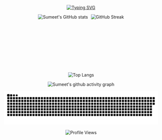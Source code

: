 
<p align="center">
  <a href="https://git.io/typing-svg">
    <img src="https://readme-typing-svg.herokuapp.com?font=Fira+Code&pause=1000&color=00F7EF&width=435&lines=Hi+I'm+Sumeet+Jadhav+😎;Full+Stack+Java+Developer+💻;Frontend+with+React+✨" alt="Typing SVG">
  </a>
</p>

<div align="center">

  <div style="display: flex; justify-content: center; gap: 10px; flex-wrap: wrap;">
    <!-- First two cards side by side -->
    <img src="https://github-readme-stats.vercel.app/api?username=sumeetworkspace&show_icons=true&theme=tokyonight" alt="Sumeet's GitHub stats" height="180">
    <img src="https://streak-stats.demolab.com?user=sumeetworkspace&theme=tokyonight" alt="GitHub Streak" height="180">
  </div>

  <!-- Third card below -->
  <div style="margin-top: 10px;">
    <img src="https://github-readme-stats.vercel.app/api/top-langs/?username=sumeetworkspace&layout=compact&theme=tokyonight" alt="Top Langs" height="180" width="720">
  </div>

</div>

<div align="center">
  
![Sumeet's github activity graph](https://github-readme-activity-graph.vercel.app/graph?username=sumeetworkspace&theme=react-dark)

</div>

<div align="center">
  
![snake gif](https://github.com/sumeetworkspace/sumeetworkspace/blob/output/github-snake-dark.svg)

</div>

<div align="center">
  
![Profile Views](https://komarev.com/ghpvc/?username=sumeetworkspace&color=blue)

</div>
